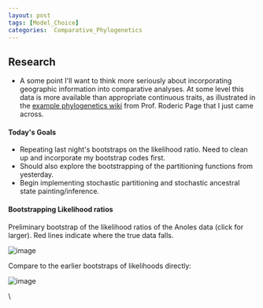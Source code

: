 ```yaml
---
layout: post
tags: [Model_Choice]
categories:  Comparative_Phylogenetics
---
```






 





Research
--------

-   A some point I'll want to think more seriously about incorporating
    geographic information into comparative analyses. At some level this
    data is more available than appropriate continuous traits, as
    illustrated in the [example phylogenetics
    wiki](http://iphylo.org/treebase/Doi:10.1016/j.ympev.2008.02.021 "http://iphylo.org/treebase/Doi:10.1016/j.ympev.2008.02.021")
    from Prof. Roderic Page that I just came across.

#### Today's Goals

-   Repeating last night's bootstraps on the likelihood ratio. Need to
    clean up and incorporate my bootstrap codes first.
-   Should also explore the bootstrapping of the partitioning functions
    from yesterday.
-   Begin implementing stochastic partitioning and stochastic ancestral
    state painting/inference.

#### Bootstrapping Likelihood ratios

Preliminary bootstrap of the likelihood ratios of the Anoles data (click
for larger). Red lines indicate where the true data falls.

![image](http://openwetware.org/images/thumb/3/3f/LR_boots.png/480px-LR_boots.png)

Compare to the earlier bootstraps of likelihoods directly:

![image](http://openwetware.org/images/7/71/Anoles_boot.png)

\

